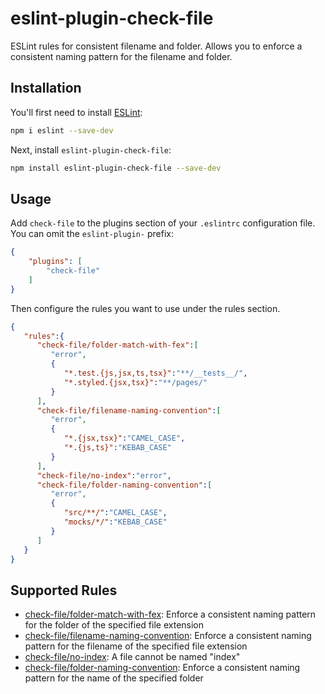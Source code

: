 # eslint-plugin-check-file

ESLint rules for consistent filename and folder. Allows you to enforce a consistent naming pattern for the filename and folder.

## Installation

You'll first need to install [ESLint](https://eslint.org/):

```sh
npm i eslint --save-dev
```

Next, install
`eslint-plugin-check-file`:

```sh
npm install eslint-plugin-check-file --save-dev
```

## Usage

Add `check-file` to the plugins section of your `.eslintrc` configuration file. You can omit the `eslint-plugin-` prefix:

```json
{
    "plugins": [
        "check-file"
    ]
}
```


Then configure the rules you want to use under the rules section.

```json
{
   "rules":{
      "check-file/folder-match-with-fex":[
         "error",
         {
            "*.test.{js,jsx,ts,tsx}":"**/__tests__/",
            "*.styled.{jsx,tsx}":"**/pages/"
         }
      ],
      "check-file/filename-naming-convention":[
         "error",
         {
            "*.{jsx,tsx}":"CAMEL_CASE",
            "*.{js,ts}":"KEBAB_CASE"
         }
      ],
      "check-file/no-index":"error",
      "check-file/folder-naming-convention":[
         "error",
         {
            "src/**/":"CAMEL_CASE",
            "mocks/*/":"KEBAB_CASE"
         }
      ]
   }
}
```

## Supported Rules

- [check-file/folder-match-with-fex](docs/rules/folder-match-with-fex.md): Enforce a consistent naming pattern for the folder of the specified file extension
- [check-file/filename-naming-convention](docs/rules/filename-naming-convention.md): Enforce a consistent naming pattern for the filename of the specified file extension
- [check-file/no-index](docs/rules/no-index.md): A file cannot be named "index"
- [check-file/folder-naming-convention](docs/rules/folder-naming-convention.md): Enforce a consistent naming pattern for the name of the specified folder
